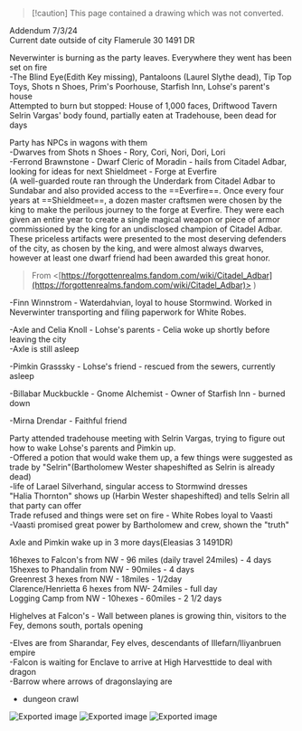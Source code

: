 > [!caution] This page contained a drawing which was not converted.   

Addendum 7/3/24  
Current date outside of city Flamerule 30 1491 DR
 
Neverwinter is burning as the party leaves. Everywhere they went has been set on fire  
-The Blind Eye(Edith Key missing), Pantaloons (Laurel Slythe dead), Tip Top Toys, Shots n Shoes, Prim's Poorhouse, Starfish Inn, Lohse's parent's house  
Attempted to burn but stopped: House of 1,000 faces, Driftwood Tavern  
Selrin Vargas' body found, partially eaten at Tradehouse, been dead for days
 
Party has NPCs in wagons with them  
-Dwarves from Shots n Shoes - Rory, Cori, Nori, Dori, Lori  
-Ferrond Brawnstone - Dwarf Cleric of Moradin - hails from Citadel Adbar, looking for ideas for next Shieldmeet - Forge at Everfire  
(A well-guarded route ran through the Underdark from Citadel Adbar to Sundabar and also provided access to the ==Everfire==. Once every four years at ==Shieldmeet==, a dozen master craftsmen were chosen by the king to make the perilous journey to the forge at Everfire. They were each given an entire year to create a single magical weapon or piece of armor commissioned by the king for an undisclosed champion of Citadel Adbar. These priceless artifacts were presented to the most deserving defenders of the city, as chosen by the king, and were almost always dwarves, however at least one dwarf friend had been awarded this great honor.
 > From <[https://forgottenrealms.fandom.com/wiki/Citadel_Adbar](https://forgottenrealms.fandom.com/wiki/Citadel_Adbar)> )  

-Finn Winnstrom - Waterdahvian, loyal to house Stormwind. Worked in Neverwinter transporting and filing paperwork for White Robes.
 
-Axle and Celia Knoll - Lohse's parents - Celia woke up shortly before leaving the city  
-Axle is still asleep
 
-Pimkin Grasssky - Lohse's friend - rescued from the sewers, currently asleep
 
-Billabar Muckbuckle - Gnome Alchemist - Owner of Starfish Inn - burned down
 
-Mirna Drendar - Faithful friend
 
Party attended tradehouse meeting with Selrin Vargas, trying to figure out how to wake Lohse's parents and Pimkin up.  
-Offered a potion that would wake them up, a few things were suggested as trade by "Selrin"(Bartholomew Wester shapeshifted as Selrin is already dead)  
-life of Larael Silverhand, singular access to Stormwind dresses  
"Halia Thornton" shows up (Harbin Wester shapeshifted) and tells Selrin all that party can offer  
Trade refused and things were set on fire - White Robes loyal to Vaasti  
-Vaasti promised great power by Bartholomew and crew, shown the "truth"
 
Axle and Pimkin wake up in 3 more days(Eleasias 3 1491DR)
 
16hexes to Falcon's from NW - 96 miles (daily travel 24miles) - 4 days  
15hexes to Phandalin from NW - 90miles - 4 days  
Greenrest 3 hexes from NW - 18miles - 1/2day  
Clarence/Henrietta 6 hexes from NW- 24miles - full day  
Logging Camp from NW - 10hexes - 60miles - 2 1/2 days

Highelves at Falcon's - Wall between planes is growing thin, visitors to the Fey, demons south, portals opening
 
-Elves are from Sharandar, Fey elves, descendants of Illefarn/Iliyanbruen empire  
-Falcon is waiting for Enclave to arrive at High Harvesttide to deal with dragon  
-Barrow where arrows of dragonslaying are  
- dungeon crawl
   

![Exported image](Exported%20image%2020240725171513-0.png) ![Exported image](Exported%20image%2020240725171513-1.png) ![Exported image](Exported%20image%2020240725171513-2.png)